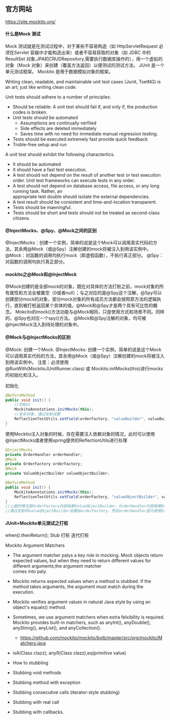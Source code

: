 ## 官方网站
<https://site.mockito.org/>

#### 什么是Mock 测试

Mock 测试就是在测试过程中，对于某些不容易构造（如 HttpServletRequest 必须在Servlet 容器中才能构造出来）或者不容易获取的对象（如 JDBC 中的ResultSet 对象,JPA的CRUDRepository,需要执行数据库操作的），用一个虚拟的对象（Mock 对象）来创建（覆盖方法返回）以便测试的测试方法。
JUnit 是一个单元测试框架。
Mockito 是用于数据模拟对象的框架。

Writing clean, readable, and maintainable unit test cases (Junit, TsetNG) is an art; just like writing clean code.

Unit tests should adhere to a number of principles:
+ Should be reliable: A unit test should fail if, and only if, the production codes is broken.
+ Unit tests should be automated
  + Assumptions are continually verfiied
  + Side effects are deleted immediately
  + Saves time with no need for immediate manual regression testing.
+ Tests should be executed extremely fast provide quick feedback
+ Troble-free setup and run

A unit test should exhibit the following charactertics.
+ It should be automated
+ It should have a fast test execution.
+ A test should not depend on the result of another test or test execution order. Unit test 
  frameworks can execute tests in any order.
+ A test should not depend on database access, file access, or any long running task. Rather, an  
  appropriate test double should isolate the external dependencies.
+ A test result should be consistent and time-and-location transparent.
+ Tests should be maeningful.
+ Tests should be short and tests should not be treated as second-class citizens.

#### @InjectMocks、@Spy、@Mock之间的区别

@InjectMocks：创建一个实例，简单的说是这个Mock可以调用真实代码的方法，其余用@Mock（或@Spy）注解创建的mock将被注入到用该实例中。
@Mock：对函数的调用均执行mock（即虚假函数），不执行真正部分。
@Spy：对函数的调用均执行真正部分。

#### mockito之@Mock和@InjectMock

@Mock创建的是全部mock的对象，既在对具体的方法打桩之前，mock对象的所有属性和方法全被置空（0或者null）；与之对应的是@Spy这个注解，@Spy可以创建部分mock的对象，部分mock对象的所有成员方法都会按照原方法的逻辑执行，直到被打桩返回某个具体的值。@Mock和@Spy才是两个具有可比性的概念。
Mokcito的mock()方法功能与@Mock相同，只是使用方式和场景不同。同样的，@Spy也对应一个spy()方法。
@Mock和@Spy注解的对象，均可被@InjectMock注入到待处理的对象中。

#### @Mock与@InjectMocks的区别

@Mock: 创建一个Mock.
@InjectMocks: 创建一个实例，简单的说是这个Mock可以调用真实代码的方法，其余用@Mock（或@Spy）注解创建的mock将被注入到用该实例中。
注意：必须使用@RunWith(MockitoJUnitRunner.class) 或 Mockito.initMocks(this)进行mocks的初始化和注入。

初始化

````java
@BeforeMethod
public void init() {
    //初始化
    MockitoAnnotations.initMocks(this);
    //复杂对象，通过反射设置
    ReflectionTestUtils.setField(orderFactory, "valueBuilder", valueBuilder);
}
````

使用Mocktio注入对象的时候，存在需要注入依赖对象的情况，此时可以使用@InjectMocks或者使用spring提供的ReflectionUtils进行处理

````java
@InjectMocks
private OrderHandler orderHandler;
@Mock
private OrderFactory orderFactory;
@Mock
private ValueObjectBuilder valueObjectBuilder;

@BeforeMethod
public void init() {
    MockitoAnnotations.initMocks(this);
    ReflectionTestUtils.setField(orderFactory, "valueObjectBuilder", valueObjectBuilder);
}
//上面的情况是OrderFactory内部依赖ValueObjectBuilder，OrderHandler内部依赖OrderFactory，需要先将ValueObjectBuilder、OrderFactory Mock出来，然后在初始化方法中
//通过反射将valueObjectBuilder设置给orderFactory，然后orderHandler因为使用InjectMocks注解，会将依赖的属性orderFactory自动注入

````

#### JUnit+Mockito单元测试之打桩

when().thenReturn();
Stub 打桩
迭代打桩

Mockito Argument Matchers
+ The argument matcher palys a key role in mocking. Mock objects return expected values, but
  when they need to return different values for different arguments,the argument matcher  
  comes into paly.
+ Mockito returns expected values when a method is stubbed. If the method takes arguments,
  the argument must match during the execution.
+ Mockito verifies argument values in natural Java style by using an object's equals() method.
+ Sometimes, we use argument matchers when extra felxibility is required. Mockito provides
  built-in matchers, such as anyInt(), anyDouble(), anyString(), anyList(), and anyCollection().
  + https://github.com/mockito/mockito/bolb/master/src/org/mockito/Matchers.java

+ isA(Class<T> clazz), anyß(Class<T> clazz),eq(primitive value) 


+ How to stubbling
+ Stubbing void methods
+ Stubbing method with exception
+ Stubbing consecutive calls (iterator-style stubbing)
+ Stubbing with real call
+ Stubbing with callbacks.

